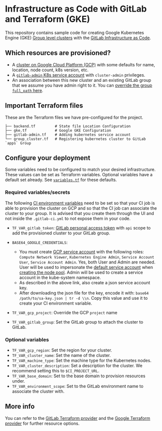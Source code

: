 # Infrastructure as Code with GitLab and Terraform (GKE)

This repository contains sample code for creating Google Kubernetes Engine (GKE) [Group level clusters](https://docs.gitlab.com/ee/user/group/clusters/) with the [GitLab Infrastructure as Code](https://docs.gitlab.com/ee/user/infrastructure/).

## Which resources are provisioned?

- A [cluster on Google Cloud Platform (GCP)](gke.tf) with some defaults for name, location, node count, k8s version, etc.
- A [`gitlab-admin` K8s service account](gitlab-admin.tf) with `cluster-admin` privileges.
- An association between this new cluster and an existing GitLab group that we assume you have admin right to it. You
can [override the group `full_path` here](./group_cluster.tf).

## Important Terraform files

These are the Terraform files we have pre-configured for the project.

```
├── backend.tf         # State file Location Configuration
├── gke.tf             # Google GKE Configuration
├── gitlab-admin.tf    # Adding kubernetes service account
└── group_cluster.tf   # Registering kubernetes cluster to GitLab `apps` Group
```

## Configure your deployment

Some variables need to be configured to match your desired infrastructure. These values can be set as Terraform variables. Optional variables have a default set already. See [`variables.tf`](./variables.tf) for these defaults.

### Required variables/secrets

The following [CI environment variables](https://docs.gitlab.com/ee/ci/variables/) need to be set so that your CI 
job is able to provision the cluster on GCP and so that the CI job can associate the cluster to 
your group. It is advised that you create them through the UI and not inside the `.gitlab-ci.yml` to not expose
them in your code.

- `TF_VAR_gitlab_token`: [GitLab personal access token](https://docs.gitlab.com/ee/user/profile/personal_access_tokens.html) with `api` scope to add the provisioned cluster to your GitLab group.
- `BASE64_GOOGLE_CREDENTIALS`: 
  - You must create [GCP service account](https://cloud.google.com/docs/authentication/getting-started) with the following roles: `Compute Network Viewer`, `Kubernetes Engine Admin`, `Service Account User`, `Service Account Admin`. Yes, both User and Admin are needed. User will be used to impersonate the [default service account](https://cloud.google.com/compute/docs/access/service-accounts#default_service_account) when [creating the node pool](https://registry.terraform.io/providers/hashicorp/google/latest/docs/guides/using_gke_with_terraform#node-pool-management). Admin will be used to create a service account in the kube-system namespace.
  - As described in the above link, also create a json service account key. 
  - After downloading the json file for the key, encode it with: `base64 /path/to/sa-key.json | tr -d \\n`. Copy this value and use it to create your CI environment variable.

- `TF_VAR_gcp_project`: Override the GCP `project` name
- `TF_VAR_gitlab_group`: Set the GitLab group to attach the cluster to GitLab.

### Optional variables

- `TF_VAR_gcp_region`: Set the region for your cluster. 
- `TF_VAR_cluster_name`: Set the name of the cluster. 
- `TF_VAR_machine_type`: Set the machine type for the Kubernetes nodes. 
- `TF_VAR_cluster_description`: Set a description for the cluster. We recommend setting this to `$CI_PROJECT_URL`.
- `TF_VAR_base_domain`: Set to the base domain to provision resources under.
- `TF_VAR_environment_scope`: Set to the GitLab environment name to associate the cluster with.

## More info

You can refer to the [GitLab Terraform provider](https://registry.terraform.io/providers/gitlabhq/gitlab/latest/docs) and the [Google Terraform provider](https://registry.terraform.io/providers/hashicorp/google/latest/docs/guides/provider_reference) for further resource options.
